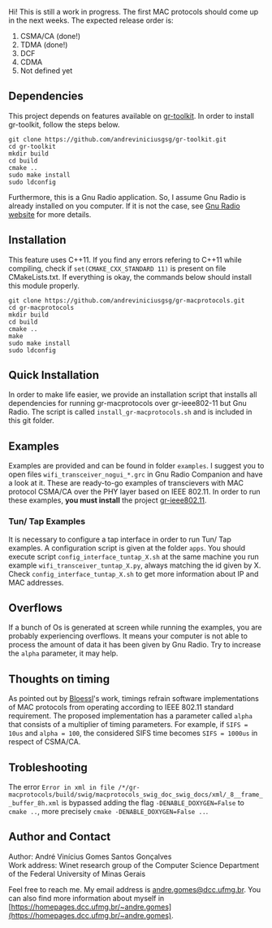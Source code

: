Hi! This is still a work in progress. The first MAC protocols should come up in the next weeks. The expected release order is:

1. CSMA/CA 	(done!)
2. TDMA		(done!)
3. DCF
4. CDMA
5. Not defined yet

## Dependencies

This project depends on features available on [gr-toolkit](https://github.com/andreviniciusgsg/gr-toolkit.git). In order to install gr-toolkit, follow the steps below.

`git clone https://github.com/andreviniciusgsg/gr-toolkit.git` <br />
`cd gr-toolkit` <br />
`mkdir build` <br />
`cd build` <br />
`cmake ..` <br />
`sudo make install` <br />
`sudo ldconfig` <br />

Furthermore, this is a Gnu Radio application. So, I assume Gnu Radio is already installed on you computer. If it is not the case, see [Gnu Radio website](https://wiki.gnuradio.org/index.php/InstallingGR) for more details.

## Installation

This feature uses C++11. If you find any errors refering to C++11 while compiling, check if `set(CMAKE_CXX_STANDARD 11)` is present on file CMakeLists.txt. If everything is okay, the commands below should install this module properly.

`git clone https://github.com/andreviniciusgsg/gr-macprotocols.git` <br />
`cd gr-macprotocols` <br />
`mkdir build` <br />
`cd build` <br />
`cmake ..` <br />
`make` <br />
`sudo make install` <br />
`sudo ldconfig` <br />

## Quick Installation

In order to make life easier, we provide an installation script that installs all dependencies for running gr-macprotocols over gr-ieee802-11 but Gnu Radio. The script is called `install_gr-macprotocols.sh` and is included in this git folder.

## Examples

Examples are provided and can be found in folder `examples`. I suggest you to open files `wifi_transceiver_nogui_*.grc` in Gnu Radio Companion and have a look at it. These are ready-to-go examples of transcievers with MAC protocol CSMA/CA over the PHY layer based on IEEE 802.11. In order to run these examples, **you must install** the project [gr-ieee802.11](https://github.com/bastibl/gr-ieee802-11).

### Tun/ Tap Examples

It is necessary to configure a tap interface in order to run Tun/ Tap examples. A configuration script is given at the folder `apps`. You should execute script `config_interface_tuntap_X.sh` at the same machine you run example `wifi_transceiver_tuntap_X.py`, always matching the id given by X. Check `config_interface_tuntap_X.sh` to get more information about IP and MAC addresses.

## Overflows

If a bunch of Os is generated at screen while running the examples, you are probably experiencing overflows. It means your computer is not able to process the amount of data it has been given by Gnu Radio. Try to increase the `alpha` parameter, it may help. 

## Thoughts on timing

As pointed out by [Bloessl](https://www.researchgate.net/publication/276279753_Timings_Matter_Standard_Compliant_IEEE_80211_Channel_Access_for_a_Fully_Software-based_SDR_Architecture)'s work, timings refrain software implementations of MAC protocols from operating according to IEEE 802.11 standard requirement. The proposed implementation has a parameter called `alpha` that consists of a multiplier of timing parameters. For example, if `SIFS = 10us` and `alpha = 100`, the considered SIFS time becomes `SIFS = 1000us` in respect of CSMA/CA.

## Trobleshooting

The error `Error in xml in file /*/gr-macprotocols/build/swig/macprotocols_swig_doc_swig_docs/xml/_8__frame__buffer_8h.xml` is bypassed adding the flag `-DENABLE_DOXYGEN=False` to `cmake ..`, more precisely `cmake -DENABLE_DOXYGEN=False ..`.

## Author and Contact

Author: André Vinícius Gomes Santos Gonçalves <br />
Work address: Winet research group of the Computer Science Department of the Federal University of Minas Gerais

Feel free to reach me. My email address is andre.gomes@dcc.ufmg.br. You can also find more information about myself in [https://homepages.dcc.ufmg.br/~andre.gomes](https://homepages.dcc.ufmg.br/~andre.gomes). 
